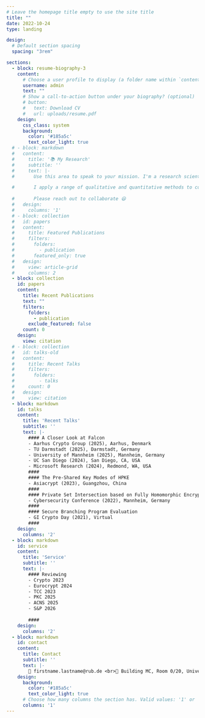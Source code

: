 ```yaml
---
# Leave the homepage title empty to use the site title
title: ""
date: 2022-10-24
type: landing

design:
  # Default section spacing
  spacing: "3rem"

sections:
  - block: resume-biography-3
    content:
      # Choose a user profile to display (a folder name within `content/authors/`)
      username: admin
      text: ""
      # Show a call-to-action button under your biography? (optional)
      # button:
      #   text: Download CV
      #   url: uploads/resume.pdf
    design:
      css_class: system
      background:
        color: '#185a5c'
        text_color_light: true
  # - block: markdown
  #   content:
  #     title: '📚 My Research'
  #     subtitle: ''
  #     text: |-
  #       Use this area to speak to your mission. I'm a research scientist in the Moonshot team at DeepMind. I blog about machine learning, deep learning, and moonshots.

  #       I apply a range of qualitative and quantitative methods to comprehensively investigate the role of science and technology in the economy.
        
  #       Please reach out to collaborate 😃
  #   design:
  #     columns: '1'
  # - block: collection
  #   id: papers
  #   content:
  #     title: Featured Publications
  #     filters:
  #       folders:
  #         - publication
  #       featured_only: true
  #   design:
  #     view: article-grid
  #     columns: 2
  - block: collection
    id: papers
    content:
      title: Recent Publications
      text: ""
      filters:
        folders:
          - publication
        exclude_featured: false
      count: 0
    design:
      view: citation
  # - block: collection
  #   id: talks-old
  #   content:
  #     title: Recent Talks
  #     filters:
  #       folders:
  #         - talks
  #     count: 0
  #   design:
  #     view: citation
  - block: markdown
    id: talks
    content:
      title: 'Recent Talks'
      subtitle: ''
      text: |-
        #### A Closer Look at Falcon
        - Aarhus Crypto Group (2025), Aarhus, Denmark
        - TU Darmstadt (2025), Darmstadt, Germany
        - University of Mannheim (2025), Mannheim, Germany
        - UC San Diego (2024), San Diego, CA, USA
        - Microsoft Research (2024), Redmond, WA, USA
        ####
        #### The Pre-Shared Key Modes of HPKE
        - Asiacrypt (2023), Guangzhou, China
        ####
        #### Private Set Intersection based on Fully Homomorphic Encryption
        - Cybersecurity Conference (2022), Mannheim, Germany
        ####
        #### Secure Branching Program Evaluation
        - GI Crypto Day (2021), Virtual
        ####
    design:
      columns: '2'
  - block: markdown
    id: service
    content:
      title: 'Service'
      subtitle: ''
      text: |-
        #### Reviewing
        - Crypto 2023
        - Eurocrypt 2024
        - TCC 2023
        - PKC 2025
        - ACNS 2025
        - S&P 2026
        
        ####
    design:
      columns: '2'
  - block: markdown
    id: contact
    content:
      title: Contact
      subtitle: ''
      text: |-
        📧 firstname.lastname@rub.de <br>🏢 Building MC, Room 0/20, Universit&auml;tsstr. 140, 44801 Bochum
    design:
      background:
        color: '#185a5c'
        text_color_light: true
      # Choose how many columns the section has. Valid values: '1' or '2'.
      columns: '1'
---
```

